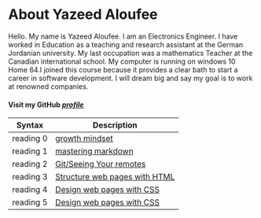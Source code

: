 # About Yazeed Aloufee  
Hello. My name is Yazeed Aloufee. I am an Electronics Engineer. I have worked in Education as a teaching and research assistant at the German Jordanian university. My last occupation was a mathematics Teacher at the Canadian international school. My computer is running on windows 10 Home 64.I joined this course because it provides a clear bath to start a career in software development. I will dream big and say my goal is to work at renowned companies.

#### Visit my GitHub [***profile***](https://github.com/yazeedaloufee)



| Syntax      | Description |
| ----------- | ----------- |
| reading 0     | [growth mindset](https://yazeedaloufee.github.io/reading-notes/ )      |
| reading 1   | [mastering markdown](https://yazeedaloufee.github.io/reading-notes/reading) 
| reading 2   | [Git/Seeing Your remotes](https://yazeedaloufee.github.io/reading-notes/reading02)| 
| reading 3     | [Structure web pages with HTML](https://yazeedaloufee.github.io/reading-notes/reading03) |
| reading 4     | [Design web pages with CSS](https://yazeedaloufee.github.io/reading-notes/reading04 )|
| reading 5     | [Design web pages with CSS](https://yazeedaloufee.github.io/reading-notes/reading05 )|

